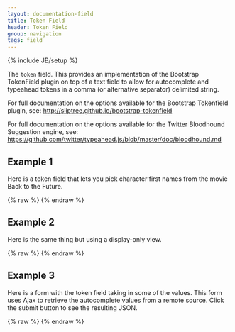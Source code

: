 ```yaml
---
layout: documentation-field
title: Token Field
header: Token Field
group: navigation
tags: field
---
```

{% include JB/setup %}

The ```token``` field.  This provides an implementation of the Bootstrap TokenField plugin on top of a text field
to allow for autocomplete and typeahead tokens in a comma (or alternative separator) delimited string.

For full documentation on the options available for the Bootstrap Tokenfield plugin, see:
http://sliptree.github.io/bootstrap-tokenfield

For full documentation on the options available for the Twitter Bloodhound Suggestion engine, see:
https://github.com/twitter/typeahead.js/blob/master/doc/bloodhound.md

<!-- INCLUDE_API_DOCS: token -->


## Example 1
Here is a token field that lets you pick character first names from the movie Back to the Future.
<div id="field1"> </div>
{% raw %}
<script type="text/javascript" id="field1-script">
$("#field1").alpaca({
    "schema": {
        "title": "Character Names",
        "type": "string"
    },
    "options": {
        "type": "token",
        "tokenfield": {
            "autocomplete": {
                "source": ["marty", "doc", "george", "biff", "lorraine", "mr. strickland"],
                "delay": 100
            },
            "showAutocompleteOnFocus": true
        }
    },
    "data": "marty,doc,george,biff"    
});
</script>
{% endraw %}


## Example 2
Here is the same thing but using a display-only view.
<div id="field2"> </div>
{% raw %}
<script type="text/javascript" id="field2-script">
    $("#field2").alpaca({
        "schema": {
            "title": "Character Names",
            "type": "string"
        },        
        "options": {
            "type": "token",
            "tokenfield": {
                "autocomplete": {
                    "source": ["marty", "doc", "george", "biff", "lorraine", "mr. strickland"],
                    "delay": 100
                },
                "showAutocompleteOnFocus": true
            }            
        },
        "data": "marty,doc,george,biff",        
        "view": "bootstrap-display"
    });
</script>
{% endraw %}

## Example 3
Here is a form with the token field taking in some of the values.  This form uses Ajax to retrieve the autocomplete values
from a remote source. Click the submit button to see the resulting JSON.
<div id="field3"> </div>
{% raw %}
<script type="text/javascript" id="field3-script">
// this is an example of a remote engine
/*
var engine = new Bloodhound({
    "remote": {
        "url": "http://myserver/endpoint.php?search=%QUERY"
    },
    "wildcard": "%QUERY",
    "datumTokenizer": function(d) {
        return Bloodhound.tokenizers.whitespace(d.value);
    },    
    "queryTokenizer": Bloodhound.tokenizers.whitespace
});
*/
// this in example of a prefetch engine
var engine = new Bloodhound({
    "prefetch": {
        "url": "http://www.alpacajs.org/data/tokenfield-ajax1.json"
    },
    "datumTokenizer": function(d) {
        return Bloodhound.tokenizers.whitespace(d.value);
    },    
    "queryTokenizer": Bloodhound.tokenizers.whitespace
});
engine.initialize();
$("#field3").alpaca({
    "schema": {
        "title": "Product Attributes",
        "type": "object",
        "properties": {
            "name": {
                "title": "Product Name",
                "type": "string",
                "required": true
            },
            "age": {
                "title": "SKU",
                "type": "integer",
                "required": true
            },
            "facets": {
                "title": "Facets",
                "type": "string"
            }
        }
    },
    "options": {
        "fields": {
            "facets": {
                "type": "token",
                "tokenfield": {
                    "typeahead": [null, {
                        "highlight": true,
                        "source": engine.ttAdapter(),
                        templates:
                        {
                            "suggestion": Handlebars.compile("<div><p style='word-wrap:break-word; white-space: normal'>{{label}}</p></div>")
                        }
                    }]
                }
            }
        },
        "form": {
            "buttons": {
                "submit": {
                    "click": function() {
                        var value = this.getValue();
                        alert(JSON.stringify(value, null, "  "));
                    }
                }
            }
        }
    }
});
</script>
{% endraw %}
